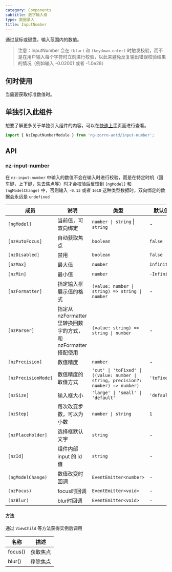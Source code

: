 ```yaml
---
category: Components
subtitle: 数字输入框
type: 数据录入
title: InputNumber
---
```


通过鼠标或键盘，输入范围内的数值。

> 注意：InputNumber 会在 `(blur)` 和 `(keydown.enter)` 时触发校验，而不是在用户输入每个字符时立刻进行校验，以此来避免反复输出错误校验结果的情况（例如输入 -0.02001 或者 -1.0e28）

## 何时使用

当需要获取标准数值时。

## 单独引入此组件

想要了解更多关于单独引入组件的内容，可以在[快速上手](/docs/getting-started/zh#单独引入某个组件)页面进行查看。

```ts
import { NzInputNumberModule } from 'ng-zorro-antd/input-number';
```

## API

### nz-input-number

在 `nz-input-number` 中输入的数值不会在输入时进行校验，而是在特定时机（回车键，上下键，失去焦点等）时才会校验后反馈到 `[ngModel]` 和 `(ngModelChange)` 中，否则输入 `-0.12` 或者 `1e10` 这种类型数据时，双向绑定的数据会永远是 `undefined`

| 成员 | 说明 | 类型 | 默认值 |
| --- | --- | --- | --- |
| `[ngModel]` | 当前值，可双向绑定 | `number \| string`  \|  `string` | - |
| `[nzAutoFocus]` | 自动获取焦点 | `boolean` | `false` |
| `[nzDisabled]` | 禁用 | `boolean` | `false` |
| `[nzMax]` | 最大值 | `number` | `Infinity` |
| `[nzMin]` | 最小值 | `number` | `-Infinity` |
| `[nzFormatter]` | 指定输入框展示值的格式 | `(value: number \| string) => string \| number` | - |
| `[nzParser]` | 指定从 nzFormatter 里转换回数字的方式，和 nzFormatter 搭配使用 | `(value: string) => string \| number` | - |
| `[nzPrecision]` | 数值精度 | `number` | - |
| `[nzPrecisionMode]` | 数值精度的取值方式 | `'cut' \| 'toFixed' \| ((value: number \| string, precision?: number) => number)` | `'toFixed'` |
| `[nzSize]` | 输入框大小 | `'large' \| 'small' \| 'default'` | `'default'` |
| `[nzStep]` | 每次改变步数，可以为小数 | `number \| string` | `1` |
| `[nzPlaceHolder]` | 选择框默认文字 | `string` | - |
| `[nzId]` | 组件内部 input 的 id 值 | `string` | - |
| `(ngModelChange)` | 数值改变时回调 | `EventEmitter<number>` | - |
| `(nzFocus)` | focus时回调 | `EventEmitter<void>` | - |
| `(nzBlur)` | blur时回调 | `EventEmitter<void>` | - |

#### 方法

通过 `ViewChild` 等方法获得实例后调用

| 名称 | 描述 |
| ---- | ----------- |
| focus() | 获取焦点 |
| blur() | 移除焦点 |
